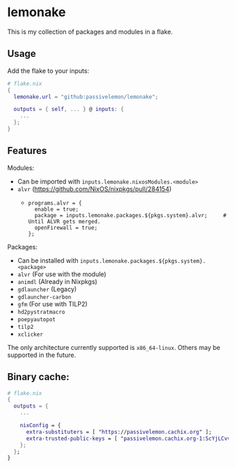 # lemonake </br>

This is my collection of packages and modules in a flake. </br>

## Usage </br>
Add the flake to your inputs: </br>
```nix
# flake.nix
{
  lemonake.url = "github:passivelemon/lemonake";

  outputs = { self, ... } @ inputs: {
    ...
  };
}
```

## Features </br>
Modules: </br>
- Can be imported with `inputs.lemonake.nixosModules.<module>`
- `alvr` (https://github.com/NixOS/nixpkgs/pull/284154)
  - ```
    programs.alvr = {
      enable = true;
      package = inputs.lemonake.packages.${pkgs.system}.alvr;     # Until ALVR gets merged.
      openFirewall = true;
    };
    ```

Packages: </br>
- Can be installed with `inputs.lemonake.packages.${pkgs.system}.<package>`
- `alvr` (For use with the module)
- `animdl` (Already in Nixpkgs)
- `gdlauncher` (Legacy)
- `gdlauncher-carbon`
- `gfm` (For use with TILP2)
- `hd2pystratmacro`
- `poepyautopot`
- `tilp2`
- `xclicker`

The only architecture currently supported is `x86_64-linux`. Others may be supported in the future. </br>

## Binary cache:
```nix
# flake.nix
{
  outputs = {
    ...

    nixConfig = {
      extra-substituters = [ "https://passivelemon.cachix.org" ];
      extra-trusted-public-keys = [ "passivelemon.cachix.org-1:ScYjLCvvLi70S95SMMr8lMilpZHuafLP3CK/nZ9AaXM=" ];
    };
  };
}
```
